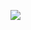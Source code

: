 ![](http://upload-images.jianshu.io/upload_images/1229762-2d2e8ed62f18761e.png?imageMogr2/auto-orient/strip%7CimageView2/2/w/1240)
